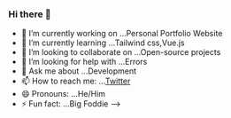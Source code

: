 ### Hi there 👋


- 🔭 I’m currently working on ...Personal Portfolio Website
- 🌱 I’m currently learning ...Tailwind css,Vue.js
- 👯 I’m looking to collaborate on ...Open-source projects
- 🤔 I’m looking for help with ...Errors
- 💬 Ask me about ...Development
- 📫 How to reach me: ...[Twitter](@AkshatJ42477107)
- 😄 Pronouns: ...He/Him
- ⚡ Fun fact: ...Big Foddie
-->

